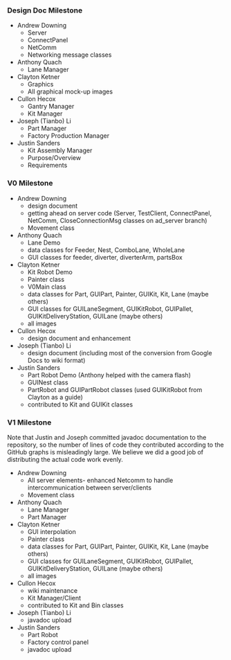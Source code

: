 ### Design Doc Milestone
* Andrew Downing
  * Server
  * ConnectPanel
  * NetComm
  * Networking message classes
* Anthony Quach 
  * Lane Manager
* Clayton Ketner 
  * Graphics
  * All graphical mock-up images
* Cullon Hecox
  * Gantry Manager
  * Kit Manager
* Joseph (Tianbo) Li
  * Part Manager
  * Factory Production Manager
* Justin Sanders
  * Kit Assembly Manager
  * Purpose/Overview
  * Requirements

### V0 Milestone
* Andrew Downing
  * design document
  * getting ahead on server code (Server, TestClient, ConnectPanel, NetComm, CloseConnectionMsg classes on ad_server branch)
  * Movement class
* Anthony Quach 
  * Lane Demo
  * data classes for Feeder, Nest, ComboLane, WholeLane
  * GUI classes for feeder, diverter, diverterArm, partsBox
* Clayton Ketner 
  * Kit Robot Demo
  * Painter class
  * V0Main class
  * data classes for Part, GUIPart, Painter, GUIKit, Kit, Lane (maybe others)
  * GUI classes for GUILaneSegment, GUIKitRobot, GUIPallet, GUIKitDeliveryStation, GUILane (maybe others)
  * all images
* Cullon Hecox
  * design document and enhancement
* Joseph (Tianbo) Li
  * design document (including most of the conversion from Google Docs to wiki format)
* Justin Sanders
  * Part Robot Demo (Anthony helped with the camera flash)
  * GUINest class
  * PartRobot and GUIPartRobot classes (used GUIKitRobot from Clayton as a guide)
  * contributed to Kit and GUIKit classes

### V1 Milestone
Note that Justin and Joseph committed javadoc documentation to the repository, so the number of lines of code they contributed according to the GitHub graphs is misleadingly large. We believe we did a good job of distributing the actual code work evenly.

* Andrew Downing
  * All server elements- enhanced Netcomm to handle intercommunication between server/clients
  * Movement class
* Anthony Quach 
  * Lane Manager
  * Part Manager
* Clayton Ketner 
  * GUI interpolation
  * Painter class
  * data classes for Part, GUIPart, Painter, GUIKit, Kit, Lane (maybe others)
  * GUI classes for GUILaneSegment, GUIKitRobot, GUIPallet, GUIKitDeliveryStation, GUILane (maybe others)
  * all images
* Cullon Hecox
  * wiki maintenance
  * Kit Manager/Client
  * contributed to Kit and Bin classes
* Joseph (Tianbo) Li
  * javadoc upload
* Justin Sanders
  * Part Robot
  * Factory control panel
  * javadoc upload